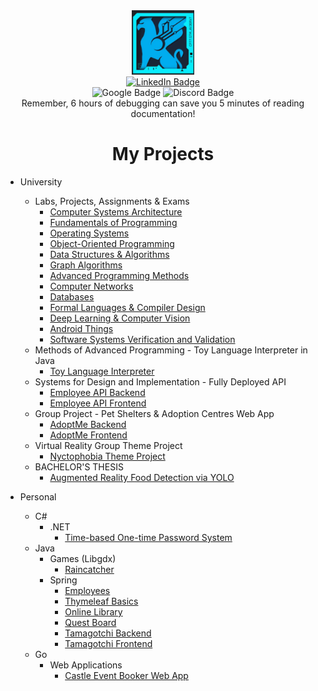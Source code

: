 <!--
**TimofteRazvan/TimofteRazvan** is a ✨ _special_ ✨ repository because its `README.md` (this file) appears on your GitHub profile.

Here are some ideas to get you started:

- 🔭 I’m currently working on ...
- 🌱 I’m currently learning ...
- 👯 I’m looking to collaborate on ...
- 🤔 I’m looking for help with ...
- 💬 Ask me about ...
- 📫 How to reach me: ...
- 😄 Pronouns: ...
- ⚡ Fun fact: ...
-->

<div id="header" align="center">
  <img src="https://github.com/TimofteRazvan/TimofteRazvan/blob/main/ezgif-1-fd124405ff.gif" width="100"/>
  <div id="badges">
  <a href="https://www.linkedin.com/in/timofte-razvan/">
    <img src="https://img.shields.io/badge/LinkedIn-blue?style=for-the-badge&logo=linkedin&logoColor=white" alt="LinkedIn Badge"/>
  </a>
   <br \>
  <img src="https://img.shields.io/badge/razvanhdt13-@gmail-red?style=plastic&logo=gmail&labelColor=white" alt="Google Badge"/>  
  <img src="https://img.shields.io/badge/Gryphon-2942-grey?style=plastic&logo=discord&labelColor=white" alt="Discord Badge"/>
   <br \> Remember, 6 hours of debugging can save you 5 minutes of reading documentation!
</div>
</div>

<div id="header" align="center">
<h1>My Projects</h1>
</div>

- University
  - Labs, Projects, Assignments & Exams
    - [Computer Systems Architecture](https://github.com/TimofteRazvan/university-projects/tree/main/1st-semester/computer-systems-architecture)
    - [Fundamentals of Programming](https://github.com/TimofteRazvan/university-projects/tree/main/1st-semester/fundamentals-of-programming)
    - [Operating Systems](https://github.com/TimofteRazvan/university-projects/tree/main/2nd-semester/operating-systems)
    - [Object-Oriented Programming](https://github.com/TimofteRazvan/university-projects/tree/main/2nd-semester/object-oriented-programming)
    - [Data Structures & Algorithms](https://github.com/TimofteRazvan/university-projects/tree/main/2nd-semester/data-structures-and-algorithms)
    - [Graph Algorithms](https://github.com/TimofteRazvan/university-projects/tree/main/2nd-semester/graph-algorithms)
    - [Advanced Programming Methods](https://github.com/TimofteRazvan/university-projects/tree/main/3rd-semester/advanced-programming-methods)
    - [Computer Networks](https://github.com/TimofteRazvan/university-projects/tree/main/3rd-semester/computer-networks)
    - [Databases](https://github.com/TimofteRazvan/university-projects/tree/main/3rd-semester/databases)
    - [Formal Languages & Compiler Design](https://github.com/TimofteRazvan/flcd-language)
    - [Deep Learning & Computer Vision](https://github.com/TimofteRazvan/deep-learning-computer-vision)
    - [Android Things](https://github.com/TimofteRazvan/arduino-helldivers-menu)
    - [Software Systems Verification and Validation](https://github.com/TimofteRazvan/ssvv-testlink)
  - Methods of Advanced Programming - Toy Language Interpreter in Java
    - [Toy Language Interpreter](https://github.com/TimofteRazvan/university-projects/tree/main/3rd-semester/advanced-programming-methods/toy-language-final)
  - Systems for Design and Implementation - Fully Deployed API
    - [Employee API Backend](https://github.com/TimofteRazvan/employee-api-backend)
    - [Employee API Frontend](https://github.com/TimofteRazvan/employee-api-frontend)
  - Group Project - Pet Shelters & Adoption Centres Web App
    - [AdoptMe Backend](https://github.com/DreamWorksss/AdoptMe-backend/tree/develop)
    - [AdoptMe Frontend](https://github.com/DreamWorksss/adoptme-frontend/)
  - Virtual Reality Group Theme Project
    - [Nyctophobia Theme Project](https://github.com/TimofteRazvan/nyctophobia-theme-project)
  - BACHELOR'S THESIS
    - [Augmented Reality Food Detection via YOLO](https://github.com/TimofteRazvan/bachelor-thesis-augmented-reality-food-detection)

- Personal
  - C#
    - .NET
      - [Time-based One-time Password System](https://github.com/TimofteRazvan/TOTPSystem)
  - Java
    - Games (Libgdx)
      - [Raincatcher](https://github.com/TimofteRazvan/personal-projects/tree/main/games/libgdx/rain-catcher-simple)
    - Spring
      - [Employees](https://github.com/TimofteRazvan/personal-projects/tree/main/spring/FirstSpring)
      - [Thymeleaf Basics](https://github.com/TimofteRazvan/personal-projects/tree/main/spring/thymeleaf)
      - [Online Library](https://github.com/TimofteRazvan/online-library/tree/main)
      - [Quest Board](https://github.com/TimofteRazvan/quest-board)
      - [Tamagotchi Backend](https://github.com/TimofteRazvan/tamagotchi-backend)
      - [Tamagotchi Frontend](https://github.com/TimofteRazvan/tamagotchi-frontend)
  - Go
    - Web Applications
      - [Castle Event Booker Web App](https://github.com/TimofteRazvan/castle-event-booker)
